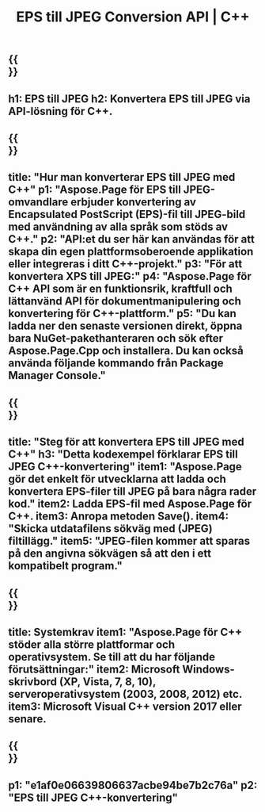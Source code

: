 ﻿---
translation: true
template: /_templates/_conversion-child-cpp.md
title: EPS till JPEG Conversion API | C++
url: /cpp/conversion/eps-to-jpeg/
description: EPS till JPEG-konvertering tillhandahålls av Aspose.Page för C++ API-lösning. Fungerar i C++ Runtime Environment för Windows 32 bitar, Windows 64 bitar och Linux 64 bitar.
informat: EPS
outformat: JPEG
otherformats: XPS PS
---

{{<section banner>}}
---
h1: EPS till JPEG
h2: Konvertera EPS till JPEG via API-lösning för C++.
---

{{<section overview>}}
---
title: "Hur man konverterar EPS till JPEG med C++"
p1: "Aspose.Page för EPS till JPEG-omvandlare erbjuder konvertering av Encapsulated PostScript (EPS)-fil till JPEG-bild med användning av alla språk som stöds av C++."
p2: "API:et du ser här kan användas för att skapa din egen plattformsoberoende applikation eller integreras i ditt C++-projekt."
p3: "För att konvertera XPS till JPEG:"
p4: "Aspose.Page för C++ API som är en funktionsrik, kraftfull och lättanvänd API för dokumentmanipulering och konvertering för C++-plattform."
p5: "Du kan ladda ner den senaste versionen direkt, öppna bara NuGet-pakethanteraren och sök efter Aspose.Page.Cpp och installera. Du kan också använda följande kommando från Package Manager Console."
---

{{<section feature1>}}
---
title: "Steg för att konvertera EPS till JPEG med C++"
h3: "Detta kodexempel förklarar EPS till JPEG C++-konvertering"
item1: "Aspose.Page gör det enkelt för utvecklarna att ladda och konvertera EPS-filer till JPEG på bara några rader kod."
item2: Ladda EPS-fil med Aspose.Page för C++.
item3: Anropa metoden Save().
item4: "Skicka utdatafilens sökväg med (JPEG) filtillägg."
item5: "JPEG-filen kommer att sparas på den angivna sökvägen så att den i ett kompatibelt program."
---

{{<section feature2>}}
---
title: Systemkrav
item1: "Aspose.Page för C++ stöder alla större plattformar och operativsystem. Se till att du har följande förutsättningar:"
item2: Microsoft Windows-skrivbord (XP, Vista, 7, 8, 10), serveroperativsystem (2003, 2008, 2012) etc.
item3: Microsoft Visual C++ version 2017 eller senare.
---

{{<section gist>}}
---
p1: "e1af0e06639806637acbe94be7b2c76a"
p2: "EPS till JPEG C++-konvertering"
---
